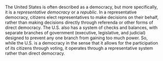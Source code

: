 The United States is often described as a democracy, but more specifically, it is a *representative democracy* or a *republic*. In a representative democracy, citizens elect representatives to make decisions on their behalf, rather than making decisions directly through referenda or other forms of direct democracy. The U.S. also has a system of checks and balances, with separate branches of government (executive, legislative, and judicial) designed to prevent any one branch from gaining too much power. So, while the U.S. is a democracy in the sense that it allows for the participation of its citizens through voting, it operates through a representative system rather than direct democracy.